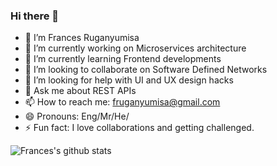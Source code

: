 ### Hi there 👋

<!--
**RugaCoder/RugaCoder** is a ✨ _special_ ✨ repository because its `README.md` (this file) appears on your GitHub profile.

Here are some ideas to get you started:

-->

- 🔭 I’m Frances Ruganyumisa
- 🔭 I’m currently working on Microservices architecture 
- 🌱 I’m currently learning Frontend developments
- 👯 I’m looking to collaborate on Software Defined Networks
- 🤔 I’m looking for help with UI and UX design hacks
- 💬 Ask me about REST APIs
- 📫 How to reach me: fruganyumisa@gmail.com
- 😄 Pronouns: Eng/Mr/He/
- ⚡ Fun fact: I love collaborations and getting challenged.




![Frances's github stats](https://github-readme-stats.vercel.app/api?username=fruganyumisa&show_icons=true)


